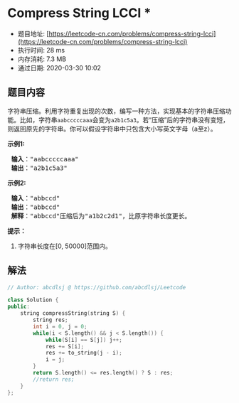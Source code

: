 # Compress String LCCI *
- 题目地址: [https://leetcode-cn.com/problems/compress-string-lcci](https://leetcode-cn.com/problems/compress-string-lcci)
- 执行时间: 28 ms
- 内存消耗: 7.3 MB
- 通过日期: 2020-03-30 10:02

## 题目内容
<p>字符串压缩。利用字符重复出现的次数，编写一种方法，实现基本的字符串压缩功能。比如，字符串<code>aabcccccaaa</code>会变为<code>a2b1c5a3</code>。若“压缩”后的字符串没有变短，则返回原先的字符串。你可以假设字符串中只包含大小写英文字母（a至z）。</p>

<p> <strong>示例1:</strong></p>

<pre>
<strong> 输入</strong>："aabcccccaaa"
<strong> 输出</strong>："a2b1c5a3"
</pre>

<p> <strong>示例2:</strong></p>

<pre>
<strong> 输入</strong>："abbccd"
<strong> 输出</strong>："abbccd"
<strong> 解释</strong>："abbccd"压缩后为"a1b2c2d1"，比原字符串长度更长。
</pre>

<p><strong>提示：</strong></p>

<ol>
<li>字符串长度在[0, 50000]范围内。</li>
</ol>


## 解法
```cpp
// Author: abcdlsj @ https://github.com/abcdlsj/Leetcode

class Solution {
public:
    string compressString(string S) {
        string res;
        int i = 0, j = 0;
        while(i < S.length() && j < S.length()) {
            while(S[i] == S[j]) j++;
            res += S[i];
            res += to_string(j - i);
            i = j;
        }
        return S.length() <= res.length() ? S : res;
        //return res;
    }
};

```